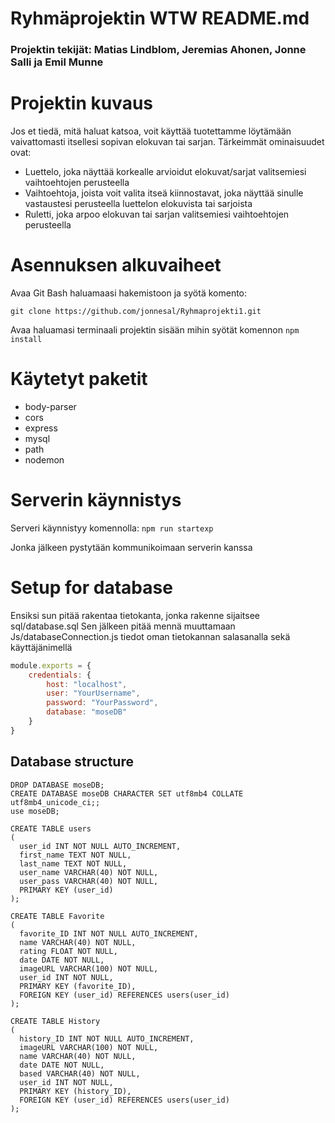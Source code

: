 # Ryhmäprojektin WTW README.md

### Projektin tekijät: Matias Lindblom, Jeremias Ahonen, Jonne Salli ja Emil Munne

# Projektin kuvaus

Jos et tiedä, mitä haluat katsoa, voit käyttää tuotettamme löytämään vaivattomasti itsellesi sopivan elokuvan tai sarjan. Tärkeimmät ominaisuudet ovat:
- Luettelo, joka näyttää korkealle arvioidut elokuvat/sarjat valitsemiesi vaihtoehtojen perusteella
- Vaihtoehtoja, joista voit valita itseä kiinnostavat, joka näyttää sinulle vastaustesi perusteella luettelon elokuvista tai sarjoista
- Ruletti, joka arpoo elokuvan tai sarjan valitsemiesi vaihtoehtojen perusteella


# Asennuksen alkuvaiheet

Avaa Git Bash haluamaasi hakemistoon ja syötä komento: 

```git clone https://github.com/jonnesal/Ryhmaprojekti1.git```

Avaa haluamasi terminaali projektin sisään mihin syötät komennon ```npm install```
	


# Käytetyt paketit

- body-parser
- cors
- express
- mysql
- path
- nodemon
# Serverin käynnistys

Serveri käynnistyy komennolla:
 ```npm run startexp```

Jonka jälkeen pystytään kommunikoimaan serverin kanssa


# Setup for database 

Ensiksi sun pitää rakentaa tietokanta, jonka rakenne sijaitsee sql/database.sql
Sen jälkeen pitää mennä muuttamaan Js/databaseConnection.js tiedot oman tietokannan salasanalla sekä käyttäjänimellä

```js
module.exports = {
    credentials: {
        host: "localhost",
        user: "YourUsername",
        password: "YourPassword",
        database: "moseDB"
    }
}
```


## Database structure

```shell
DROP DATABASE moseDB;
CREATE DATABASE moseDB CHARACTER SET utf8mb4 COLLATE utf8mb4_unicode_ci;;
use moseDB;
 
CREATE TABLE users
(
  user_id INT NOT NULL AUTO_INCREMENT,
  first_name TEXT NOT NULL,
  last_name TEXT NOT NULL,
  user_name VARCHAR(40) NOT NULL,
  user_pass VARCHAR(40) NOT NULL,
  PRIMARY KEY (user_id)
);
 
CREATE TABLE Favorite
(
  favorite_ID INT NOT NULL AUTO_INCREMENT,
  name VARCHAR(40) NOT NULL,
  rating FLOAT NOT NULL,
  date DATE NOT NULL,
  imageURL VARCHAR(100) NOT NULL,
  user_id INT NOT NULL,
  PRIMARY KEY (favorite_ID),
  FOREIGN KEY (user_id) REFERENCES users(user_id)
);
 
CREATE TABLE History
(
  history_ID INT NOT NULL AUTO_INCREMENT,
  imageURL VARCHAR(100) NOT NULL,
  name VARCHAR(40) NOT NULL,
  date DATE NOT NULL,
  based VARCHAR(40) NOT NULL,
  user_id INT NOT NULL,
  PRIMARY KEY (history_ID),
  FOREIGN KEY (user_id) REFERENCES users(user_id)
);
```